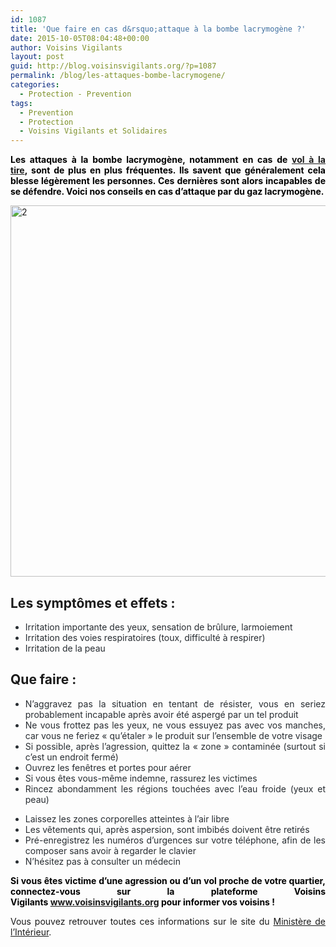 ```yaml
---
id: 1087
title: 'Que faire en cas d&rsquo;attaque à la bombe lacrymogène ?'
date: 2015-10-05T08:04:48+00:00
author: Voisins Vigilants
layout: post
guid: http://blog.voisinsvigilants.org/?p=1087
permalink: /blog/les-attaques-bombe-lacrymogene/
categories:
  - Protection - Prevention
tags:
  - Prevention
  - Protection
  - Voisins Vigilants et Solidaires
---
```

<p style="text-align: justify;">
  <span style="color: #000000;"><strong>Les attaques à la bombe lacrymogène, notamment en cas de <a href="http://blog.voisinsvigilants.org/securite/2015/09/14/attention-tentez-pas-les-voleurs-tire/">vol à la tire</a>, sont de plus en plus fréquentes. Ils savent que généralement cela blesse légèrement les personnes. Ces dernières sont alors incapables de se défendre. Voici nos conseils en cas d&rsquo;attaque par du gaz lacrymogène.</strong></span>
</p>

<p style="text-align: justify;">
  <a href="./../../images/2015/09/22.png"><img class="aligncenter  wp-image-1088" src="./../../images/2015/09/22.png" alt="2" width="874" height="594" /></a>
</p>

<h2 class="block-content-head" style="text-align: justify;">
  <strong>Les symptômes et effets : </strong>
</h2>

<ul class="liste-puces" style="text-align: justify;">
  <li style="color: #282d32;">
    Irritation importante des yeux, sensation de brûlure, larmoiement
  </li>
  <li style="color: #282d32;">
    Irritation des voies respiratoires (toux, difficulté à respirer)
  </li>
  <li style="color: #282d32;">
    Irritation de la peau
  </li>
</ul>

<h2 class="text-normal" style="text-align: justify;">
  <strong>Que faire :</strong>
</h2>

<ul class="liste-puces" style="text-align: justify;">
  <li style="color: #282d32;">
    N&rsquo;aggravez pas la situation en tentant de résister, vous en seriez probablement incapable après avoir été aspergé par un tel produit
  </li>
  <li style="color: #282d32;">
    Ne vous frottez pas les yeux, ne vous essuyez pas avec vos manches, car vous ne feriez &laquo;&nbsp;qu’étaler&nbsp;&raquo; le produit sur l&rsquo;ensemble de votre visage
  </li>
  <li style="color: #282d32;">
    Si possible, après l&rsquo;agression, quittez la « zone » contaminée (surtout si c&rsquo;est un endroit fermé)
  </li>
  <li style="color: #282d32;">
    Ouvrez les fenêtres et portes pour aérer
  </li>
  <li style="color: #282d32;">
    Si vous êtes vous-même indemne, rassurez les victimes
  </li>
  <li style="color: #282d32;">
    Rincez abondamment les régions touchées avec l’eau froide (yeux et peau)
  </li>
</ul>

<ul class="liste-puces" style="text-align: justify;">
  <li style="color: #282d32;">
    Laissez les zones corporelles atteintes à l&rsquo;air libre
  </li>
  <li style="color: #282d32;">
    Les vêtements qui, après aspersion, sont imbibés doivent être retirés
  </li>
  <li style="color: #282d32;">
    Pré-enregistrez les numéros d’urgences sur votre téléphone, afin de les composer sans avoir à regarder le clavier
  </li>
  <li style="color: #282d32;">
    N&rsquo;hésitez pas à consulter un médecin
  </li>
</ul>

<p style="text-align: justify;">
  <strong><span style="color: #000000;">Si vous êtes victime d&rsquo;une agression ou d&rsquo;un vol proche de votre quartier, connectez-vous sur la plateforme Voisins Vigilants</span> <a href="http://www.voisinsvigilants.org">www.voisinsvigilants.org</a> <span style="color: #000000;">pour informer vos voisins ! </span></strong>
</p>

<p style="text-align: justify;">
  Vous pouvez retrouver toutes ces informations sur le site du <a href="http://www.prefecturedepolice.interieur.gouv.fr/Cespplussur/Actualites/Securite/Les-attaques-a-la-Lacrymogene">Ministère de l&rsquo;Intérieur</a>.
</p>
